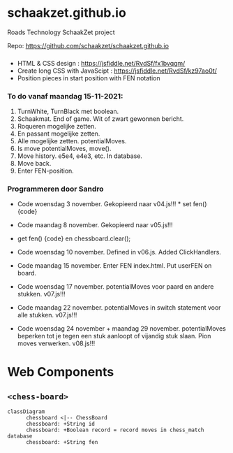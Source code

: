 # schaakzet.github.io

Roads Technology SchaakZet project

Repo: https://github.com/schaakzet/schaakzet.github.io

###

* HTML & CSS design : https://jsfiddle.net/RvdSf/fx1bvqgm/
* Create long CSS with JavaScipt : https://jsfiddle.net/RvdSf/kz97ao0t/
* Position pieces in start position with FEN notation

### To do vanaf maandag 15-11-2021:
1. TurnWhite, TurnBlack met boolean.
2. Schaakmat. End of game. Wit of zwart gewonnen bericht. 
3. Roqueren mogelijke zetten. 
4. En passant mogelijke zetten. 
5. Alle mogelijke zetten. potentialMoves. 
6. Is move potentialMoves, move(). 
7. Move history. e5e4, e4e3, etc. In database. 
8. Move back. 
9. Enter FEN-position.

### Programmeren door Sandro

* Code woensdag 3 november. Gekopieerd naar v04.js!!! \* set fen() {code}

* Code maandag 8 november. Gekopieerd naar v05.js!!!
* get fen() {code} en chessboard.clear();

* Code woensdag 10 november. Defined <chess-square> in v06.js. Added ClickHandlers.

* Code maandag 15 november. Enter FEN index.html. Put userFEN on board.

* Code woensdag 17 november. potentialMoves voor paard en andere stukken. v07.js!!!

* Code maandag 22 november. potentialMoves in switch statement voor alle stukken. v07.js!!!

* Code woensdag 24 november + maandag 29 november. potentialMoves beperken tot je tegen een stuk aanloopt of vijandig stuk slaan. Pion moves verwerken. v08.js!!!

# Web Components

## ``<chess-board>``

```mermaid
classDiagram
      chessboard <|-- ChessBoard
      chessboard: +String id
      chessboard: +Boolean record = record moves in chess_match database
      chessboard: +String fen
```